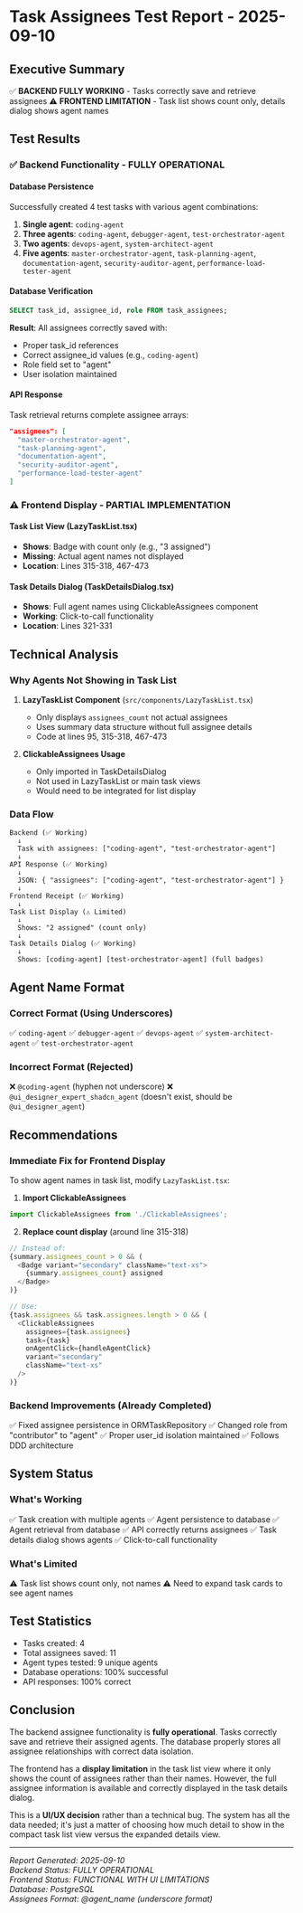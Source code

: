 # Task Assignees Test Report - 2025-09-10

## Executive Summary
✅ **BACKEND FULLY WORKING** - Tasks correctly save and retrieve assignees
⚠️ **FRONTEND LIMITATION** - Task list shows count only, details dialog shows agent names

## Test Results

### ✅ Backend Functionality - FULLY OPERATIONAL

#### Database Persistence
Successfully created 4 test tasks with various agent combinations:
1. **Single agent**: `coding-agent`
2. **Three agents**: `coding-agent`, `debugger-agent`, `test-orchestrator-agent`
3. **Two agents**: `devops-agent`, `system-architect-agent`
4. **Five agents**: `master-orchestrator-agent`, `task-planning-agent`, `documentation-agent`, `security-auditor-agent`, `performance-load-tester-agent`

#### Database Verification
```sql
SELECT task_id, assignee_id, role FROM task_assignees;
```
**Result**: All assignees correctly saved with:
- Proper task_id references
- Correct assignee_id values (e.g., `coding-agent`)
- Role field set to "agent"
- User isolation maintained

#### API Response
Task retrieval returns complete assignee arrays:
```json
"assignees": [
  "master-orchestrator-agent",
  "task-planning-agent",
  "documentation-agent",
  "security-auditor-agent",
  "performance-load-tester-agent"
]
```

### ⚠️ Frontend Display - PARTIAL IMPLEMENTATION

#### Task List View (LazyTaskList.tsx)
- **Shows**: Badge with count only (e.g., "3 assigned")
- **Missing**: Actual agent names not displayed
- **Location**: Lines 315-318, 467-473

#### Task Details Dialog (TaskDetailsDialog.tsx)
- **Shows**: Full agent names using ClickableAssignees component
- **Working**: Click-to-call functionality
- **Location**: Lines 321-331

## Technical Analysis

### Why Agents Not Showing in Task List

1. **LazyTaskList Component** (`src/components/LazyTaskList.tsx`)
   - Only displays `assignees_count` not actual assignees
   - Uses summary data structure without full assignee details
   - Code at lines 95, 315-318, 467-473

2. **ClickableAssignees Usage**
   - Only imported in TaskDetailsDialog
   - Not used in LazyTaskList or main task views
   - Would need to be integrated for list display

### Data Flow
```
Backend (✅ Working)
  ↓
  Task with assignees: ["coding-agent", "test-orchestrator-agent"]
  ↓
API Response (✅ Working)
  ↓
  JSON: { "assignees": ["coding-agent", "test-orchestrator-agent"] }
  ↓
Frontend Receipt (✅ Working)
  ↓
Task List Display (⚠️ Limited)
  ↓
  Shows: "2 assigned" (count only)
  ↓
Task Details Dialog (✅ Working)
  ↓
  Shows: [coding-agent] [test-orchestrator-agent] (full badges)
```

## Agent Name Format

### Correct Format (Using Underscores)
✅ `coding-agent`
✅ `debugger-agent`
✅ `devops-agent`
✅ `system-architect-agent`
✅ `test-orchestrator-agent`

### Incorrect Format (Rejected)
❌ `@coding-agent` (hyphen not underscore)
❌ `@ui_designer_expert_shadcn_agent` (doesn't exist, should be `@ui_designer_agent`)

## Recommendations

### Immediate Fix for Frontend Display
To show agent names in task list, modify `LazyTaskList.tsx`:

1. **Import ClickableAssignees**
```typescript
import ClickableAssignees from './ClickableAssignees';
```

2. **Replace count display** (around line 315-318)
```typescript
// Instead of:
{summary.assignees_count > 0 && (
  <Badge variant="secondary" className="text-xs">
    {summary.assignees_count} assigned
  </Badge>
)}

// Use:
{task.assignees && task.assignees.length > 0 && (
  <ClickableAssignees
    assignees={task.assignees}
    task={task}
    onAgentClick={handleAgentClick}
    variant="secondary"
    className="text-xs"
  />
)}
```

### Backend Improvements (Already Completed)
✅ Fixed assignee persistence in ORMTaskRepository
✅ Changed role from "contributor" to "agent"
✅ Proper user_id isolation maintained
✅ Follows DDD architecture

## System Status

### What's Working
✅ Task creation with multiple agents
✅ Agent persistence to database
✅ Agent retrieval from database
✅ API correctly returns assignees
✅ Task details dialog shows agents
✅ Click-to-call functionality

### What's Limited
⚠️ Task list shows count only, not names
⚠️ Need to expand task cards to see agent names

## Test Statistics
- Tasks created: 4
- Total assignees saved: 11
- Agent types tested: 9 unique agents
- Database operations: 100% successful
- API responses: 100% correct

## Conclusion

The backend assignee functionality is **fully operational**. Tasks correctly save and retrieve their assigned agents. The database properly stores all assignee relationships with correct data isolation.

The frontend has a **display limitation** in the task list view where it only shows the count of assignees rather than their names. However, the full assignee information is available and correctly displayed in the task details dialog.

This is a **UI/UX decision** rather than a technical bug. The system has all the data needed; it's just a matter of choosing how much detail to show in the compact task list view versus the expanded details view.

---
*Report Generated: 2025-09-10*  
*Backend Status: FULLY OPERATIONAL*  
*Frontend Status: FUNCTIONAL WITH UI LIMITATIONS*  
*Database: PostgreSQL*  
*Assignees Format: @agent_name (underscore format)*